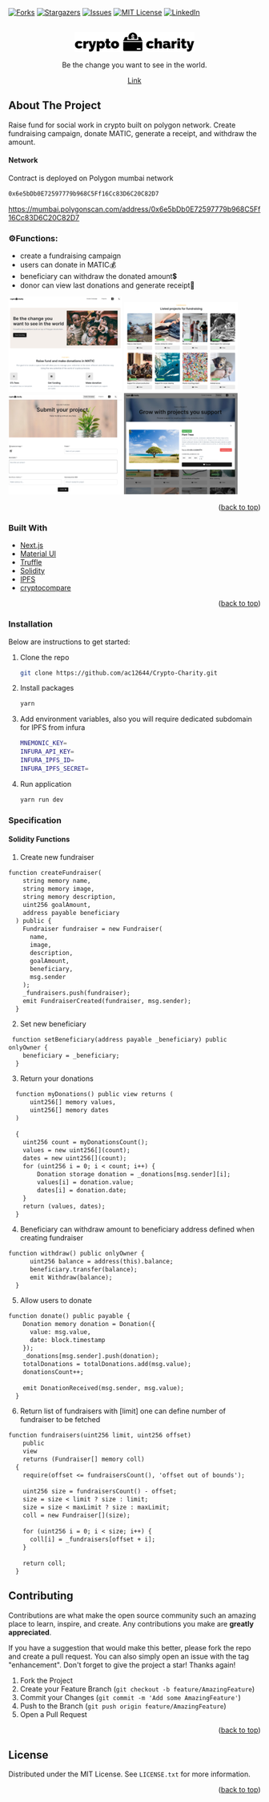 <!-- PROJECT SHIELDS -->

[![Forks][forks-shield]][forks-url]
[![Stargazers][stars-shield]][stars-url]
[![Issues][issues-shield]][issues-url]
[![MIT License][license-shield]][license-url]
[![LinkedIn][linkedin-shield]][linkedin-url]

<!-- PROJECT LOGO -->
<br />
<div align="center">
<picture>
  <source media="(prefers-color-scheme: dark)" srcset="images/crypto-charity-dark.png">
  <img alt="Text changing depending on mode. Light: 'So light!' Dark: 'So dark!'" src="images/crypto-charity-light.png" width="240" height="40">
</picture>

  <p align="center">
    Be the change you want to see in the world.
  </p>
  
  
  <a href="https://fundraising-dapp-5xq63w17f-ac12644.vercel.app/">Link</a> 
</div>

<!-- ABOUT THE PROJECT -->

## About The Project

<p align="left">
    Raise fund for social work in crypto built on polygon network. Create fundraising campaign, donate MATIC, generate a receipt, and withdraw the amount.
</p>

#### Network

Contract is deployed on Polygon mumbai network

```sh
0x6e5bDb0E72597779b968C5Ff16Cc83D6C20C82D7
```

https://mumbai.polygonscan.com/address/0x6e5bDb0E72597779b968C5Ff16Cc83D6C20C82D7

### ⚙️Functions:

- create a fundraising campaign
- users can donate in MATIC💰
- beneficiary can withdraw the donated amount💲
- donor can view last donations and generate receipt🧾

<img src="images/Prev1.png" width="45%"></img>
<img src="images/Prev2.png" width="45%"></img>
<img src="images/Prev3.png" width="45%"></img>
<img src="images/Prev4.png" width="45%"></img>

<p align="right">(<a href="#top">back to top</a>)</p>

### Built With

- [Next.js](https://nextjs.org/)
- [Material UI](https://mui.com/)
- [Truffle](https://trufflesuite.com/)
- [Solidity](https://docs.soliditylang.org/)
- [IPFS](https://ipfs.tech/)
- [cryptocompare](https://github.com/exodusmovement/cryptocompare)

<p align="right">(<a href="#top">back to top</a>)</p>

### Installation

Below are instructions to get started:

1. Clone the repo
   ```sh
   git clone https://github.com/ac12644/Crypto-Charity.git
   ```
2. Install packages
   ```sh
   yarn
   ```
3. Add environment variables, also you will require dedicated subdomain for IPFS from infura

   ```sh
   MNEMONIC_KEY=
   INFURA_API_KEY=
   INFURA_IPFS_ID=
   INFURA_IPFS_SECRET=
   ```

4. Run application
   ```sh
   yarn run dev
   ```

### Specification

#### Solidity Functions

1. Create new fundraiser

```solidity
function createFundraiser(
    string memory name,
    string memory image,
    string memory description,
    uint256 goalAmount,
    address payable beneficiary
  ) public {
    Fundraiser fundraiser = new Fundraiser(
      name,
      image,
      description,
      goalAmount,
      beneficiary,
      msg.sender
    );
    _fundraisers.push(fundraiser);
    emit FundraiserCreated(fundraiser, msg.sender);
  }
```

2. Set new beneficiary

```solidity
 function setBeneficiary(address payable _beneficiary) public onlyOwner {
    beneficiary = _beneficiary;
  }
```

3. Return your donations

```solidity
  function myDonations() public view returns (
      uint256[] memory values,
      uint256[] memory dates
  )

  {
    uint256 count = myDonationsCount();
    values = new uint256[](count);
    dates = new uint256[](count);
    for (uint256 i = 0; i < count; i++) {
        Donation storage donation = _donations[msg.sender][i];
        values[i] = donation.value;
        dates[i] = donation.date;
    }
    return (values, dates);
  }
```

4. Beneficiary can withdraw amount to beneficiary address defined when creating fundraiser

```solidity
function withdraw() public onlyOwner {
      uint256 balance = address(this).balance;
      beneficiary.transfer(balance);
      emit Withdraw(balance);
  }
```

5. Allow users to donate

```solidity
function donate() public payable {
    Donation memory donation = Donation({
      value: msg.value,
      date: block.timestamp
    });
    _donations[msg.sender].push(donation);
    totalDonations = totalDonations.add(msg.value);
    donationsCount++;

    emit DonationReceived(msg.sender, msg.value);
  }

```

6. Return list of fundraisers with [limit] one can define number of fundraiser to be fetched

```solidity
function fundraisers(uint256 limit, uint256 offset)
    public
    view
    returns (Fundraiser[] memory coll)
  {
    require(offset <= fundraisersCount(), 'offset out of bounds');

    uint256 size = fundraisersCount() - offset;
    size = size < limit ? size : limit;
    size = size < maxLimit ? size : maxLimit;
    coll = new Fundraiser[](size);

    for (uint256 i = 0; i < size; i++) {
      coll[i] = _fundraisers[offset + i];
    }

    return coll;
  }
```

<!-- CONTRIBUTING -->

## Contributing

Contributions are what make the open source community such an amazing place to learn, inspire, and create. Any contributions you make are **greatly appreciated**.

If you have a suggestion that would make this better, please fork the repo and create a pull request. You can also simply open an issue with the tag "enhancement".
Don't forget to give the project a star! Thanks again!

1. Fork the Project
2. Create your Feature Branch (`git checkout -b feature/AmazingFeature`)
3. Commit your Changes (`git commit -m 'Add some AmazingFeature'`)
4. Push to the Branch (`git push origin feature/AmazingFeature`)
5. Open a Pull Request

<p align="right">(<a href="#top">back to top</a>)</p>
 
 
<!-- LICENSE -->
## License

Distributed under the MIT License. See `LICENSE.txt` for more information.

<p align="right">(<a href="#top">back to top</a>)</p>

<!-- MARKDOWN LINKS & IMAGES -->

[forks-shield]: https://img.shields.io/github/forks/ac12644/Crypto-Charity?style=for-the-badge
[forks-url]: https://github.com/ac12644/Crypto-Charity/network/members
[stars-shield]: https://img.shields.io/github/stars/ac12644/Crypto-Charity?style=for-the-badge
[stars-url]: https://github.com/ac12644/Crypto-Charity/stargazers
[issues-shield]: https://img.shields.io/github/issues/ac12644/Crypto-Charity?style=for-the-badge
[issues-url]: https://github.com/ac12644/Crypto-Charity/issues
[license-shield]: https://img.shields.io/github/license/ac12644/Crypto-Charity?style=for-the-badge
[license-url]: https://github.com/ac12644/Crypto-Charity/blob/master/LICENSE.txt
[linkedin-shield]: https://img.shields.io/badge/-LinkedIn-black.svg?style=for-the-badge&logo=linkedin&colorB=555
[linkedin-url]: https://www.linkedin.com/in/ac12644/
